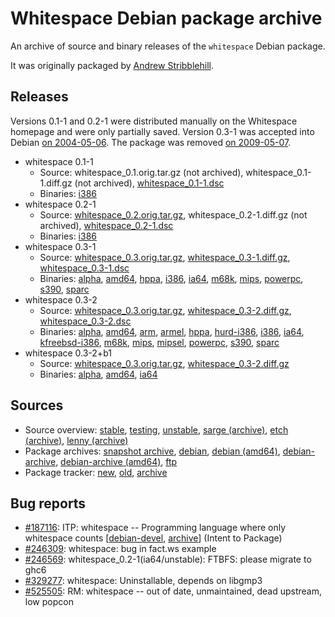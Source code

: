# Whitespace Debian package archive

An archive of source and binary releases of the `whitespace` Debian package.

It was originally packaged by [Andrew Stribblehill](https://github.com/stribb).

## Releases

Versions 0.1-1 and 0.2-1 were distributed manually on the Whitespace homepage
and were only partially saved. Version 0.3-1 was accepted into Debian
[on 2004-05-06](https://tracker.debian.org/news/660789/accepted-whitespace-03-1-i386-source/).
The package was removed [on 2009-05-07](https://tracker.debian.org/news/660791/bug525505-fixed/).

- whitespace 0.1-1
  - Source:
      whitespace_0.1.orig.tar.gz (not archived),
      whitespace_0.1-1.diff.gz (not archived),
      [whitespace_0.1-1.dsc](https://web.archive.org/web/20030621215923/http://www.dur.ac.uk:80/d.j.walrond/whitespace/whitespace_0.1-1.dsc)
  - Binaries:
      [i386](https://web.archive.org/web/20030803223310/http://www.dur.ac.uk:80/d.j.walrond/whitespace/whitespace_0.1-1_i386.deb)
- whitespace 0.2-1
  - Source:
      [whitespace_0.2.orig.tar.gz](https://web.archive.org/web/20030423000836/http://compsoc.dur.ac.uk:80/whitespace/wspace.tgz),
      whitespace_0.2-1.diff.gz (not archived),
      [whitespace_0.2-1.dsc](https://web.archive.org/web/20040120123855/http://compsoc.dur.ac.uk:80/whitespace/whitespace_0.2-1.dsc)
  - Binaries:
      [i386](https://web.archive.org/web/20030423000129/http://compsoc.dur.ac.uk:80/whitespace/whitespace_0.2-1_i386.deb)
- whitespace 0.3-1
  - Source:
      [whitespace_0.3.orig.tar.gz](http://archive.debian.org/debian/pool/main/w/whitespace/whitespace_0.3.orig.tar.gz),
      [whitespace_0.3-1.diff.gz](http://archive.debian.org/debian/pool/main/w/whitespace/whitespace_0.3-1.diff.gz),
      [whitespace_0.3-1.dsc](http://archive.debian.org/debian/pool/main/w/whitespace/whitespace_0.3-1.dsc)
  - Binaries:
      [alpha](http://archive.debian.org/debian/pool/main/w/whitespace/whitespace_0.3-1_alpha.deb),
      [amd64](http://archive.debian.org/debian-amd64/pool/main/w/whitespace/whitespace_0.3-1_amd64.deb),
      [hppa](http://archive.debian.org/debian/pool/main/w/whitespace/whitespace_0.3-1_hppa.deb),
      [i386](http://archive.debian.org/debian/pool/main/w/whitespace/whitespace_0.3-1_i386.deb),
      [ia64](http://archive.debian.org/debian/pool/main/w/whitespace/whitespace_0.3-1_ia64.deb),
      [m68k](http://archive.debian.org/debian/pool/main/w/whitespace/whitespace_0.3-1_m68k.deb),
      [mips](http://archive.debian.org/debian/pool/main/w/whitespace/whitespace_0.3-1_mips.deb),
      [powerpc](http://archive.debian.org/debian/pool/main/w/whitespace/whitespace_0.3-1_powerpc.deb),
      [s390](http://archive.debian.org/debian/pool/main/w/whitespace/whitespace_0.3-1_s390.deb),
      [sparc](http://archive.debian.org/debian/pool/main/w/whitespace/whitespace_0.3-1_sparc.deb)
- whitespace 0.3-2
  - Source:
      [whitespace_0.3.orig.tar.gz](http://archive.debian.org/debian/pool/main/w/whitespace/whitespace_0.3.orig.tar.gz),
      [whitespace_0.3-2.diff.gz](http://archive.debian.org/debian/pool/main/w/whitespace/whitespace_0.3-2.diff.gz),
      [whitespace_0.3-2.dsc](http://archive.debian.org/debian/pool/main/w/whitespace/whitespace_0.3-2.dsc)
  - Binaries:
      [alpha](http://archive.debian.org/debian/pool/main/w/whitespace/whitespace_0.3-2_alpha.deb),
      [amd64](http://archive.debian.org/debian/pool/main/w/whitespace/whitespace_0.3-2_amd64.deb),
      [arm](http://archive.debian.org/debian/pool/main/w/whitespace/whitespace_0.3-2_arm.deb),
      [armel](http://archive.debian.org/debian/pool/main/w/whitespace/whitespace_0.3-2_armel.deb),
      [hppa](http://archive.debian.org/debian/pool/main/w/whitespace/whitespace_0.3-2_hppa.deb),
      [hurd-i386](https://snapshot.debian.org/archive/debian/20070120T000000Z/pool/main/w/whitespace/whitespace_0.3-2_hurd-i386.deb),
      [i386](http://archive.debian.org/debian/pool/main/w/whitespace/whitespace_0.3-2_i386.deb),
      [ia64](http://archive.debian.org/debian/pool/main/w/whitespace/whitespace_0.3-2_ia64.deb),
      [kfreebsd-i386](https://snapshot.debian.org/archive/debian-ports/20081002T000000Z/pool-kfreebsd-i386/main/w/whitespace/whitespace_0.3-2_kfreebsd-i386.deb),
      [m68k](http://archive.debian.org/debian/pool/main/w/whitespace/whitespace_0.3-2_m68k.deb),
      [mips](http://archive.debian.org/debian/pool/main/w/whitespace/whitespace_0.3-2_mips.deb),
      [mipsel](http://archive.debian.org/debian/pool/main/w/whitespace/whitespace_0.3-2_mipsel.deb),
      [powerpc](http://archive.debian.org/debian/pool/main/w/whitespace/whitespace_0.3-2_powerpc.deb),
      [s390](http://archive.debian.org/debian/pool/main/w/whitespace/whitespace_0.3-2_s390.deb),
      [sparc](http://archive.debian.org/debian/pool/main/w/whitespace/whitespace_0.3-2_sparc.deb)
- whitespace 0.3-2+b1
  - Source:
      [whitespace_0.3.orig.tar.gz](http://archive.debian.org/debian/pool/main/w/whitespace/whitespace_0.3.orig.tar.gz),
      [whitespace_0.3-2.diff.gz](http://archive.debian.org/debian/pool/main/w/whitespace/whitespace_0.3-2.diff.gz)
  - Binaries:
      [alpha](http://archive.debian.org/debian/pool/main/w/whitespace/whitespace_0.3-2+b1_alpha.deb),
      [amd64](http://archive.debian.org/debian/pool/main/w/whitespace/whitespace_0.3-2+b1_amd64.deb),
      [ia64](http://archive.debian.org/debian/pool/main/w/whitespace/whitespace_0.3-2+b1_ia64.deb)

## Sources

- Source overview:
    [stable](https://web.archive.org/web/20080605174425/http://packages.debian.org/stable/interpreters/whitespace),
    [testing](https://web.archive.org/web/20040831122917/http://packages.debian.org/testing/interpreters/whitespace),
    [unstable](https://web.archive.org/web/20040815201820/http://packages.debian.org/unstable/interpreters/whitespace),
    [sarge (archive)](https://web.archive.org/web/20151001180909/http://archive.debian.net/sarge/interpreters/whitespace),
    [etch (archive)](https://web.archive.org/web/20150929065943/http://archive.debian.net/etch/interpreters/whitespace),
    [lenny (archive)](https://web.archive.org/web/20151019042837/http://archive.debian.net/lenny/interpreters/whitespace)
- Package archives:
    [snapshot archive](https://snapshot.debian.org/package/whitespace/),
    [debian](http://archive.debian.org/debian/pool/main/w/whitespace/),
    [debian (amd64)](http://archive.debian.org/debian-amd64/pool/main/w/whitespace/),
    [debian-archive](http://archive.debian.org/debian-archive/debian/pool/main/w/whitespace/),
    [debian-archive (amd64)](http://archive.debian.org/debian-archive/debian-amd64/pool/main/w/whitespace/),
    [ftp](https://web.archive.org/web/20041211033033/http://ftp.debian.org:80/debian/pool/main/w/whitespace/)
- Package tracker:
    [new](https://tracker.debian.org/pkg/whitespace),
    [old](https://packages.qa.debian.org/w/whitespace.html),
    [archive](https://web.archive.org/web/20051226165714/http://packages.qa.debian.org/w/whitespace.html)

## Bug reports

- [#187116](https://bugs.debian.org/cgi-bin/bugreport.cgi?bug=187116):
  ITP: whitespace -- Programming language where only whitespace counts
  [[debian-devel](https://lists.debian.org/debian-devel/2003/04/msg00007.html),
  [archive](https://web.archive.org/web/20040120063011/http://lists.debian.org/debian-devel/2003/debian-devel-200304/msg00007.html)]
  (Intent to Package)
- [#246309](https://bugs.debian.org/cgi-bin/bugreport.cgi?bug=246309):
  whitespace: bug in fact.ws example
- [#246569](https://bugs.debian.org/cgi-bin/bugreport.cgi?bug=246569):
  whitespace_0.2-1(ia64/unstable): FTBFS: please migrate to ghc6
- [#329277](https://bugs.debian.org/cgi-bin/bugreport.cgi?bug=329277):
  whitespace: Uninstallable, depends on libgmp3
- [#525505](https://bugs.debian.org/cgi-bin/bugreport.cgi?bug=525505):
  RM: whitespace -- out of date, unmaintained, dead upstream, low popcon
